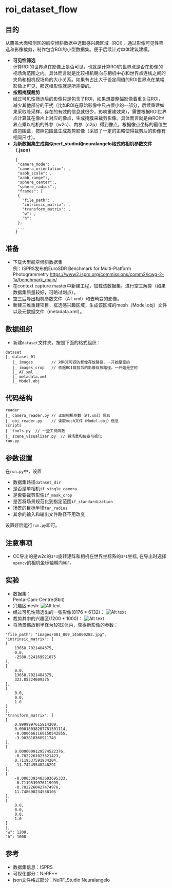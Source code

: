 # roi_dataset_flow
## 目的
从覆盖大面积测区的航空倾斜数据中选取感兴趣区域（ROI），通过影像可见性筛选和影像裁剪，制作包含ROI的小型数据集。便于后续针对单体建筑建模。
* **可见性筛选**  
  计算ROI的世界点在影像上是否可见，也就是计算ROI的世界点是否在影像的视场角范围之内。具体而言就是比较相机朝向与相机中心和世界点连线之间的夹角和相机视场角的大小关系。如果有占比大于设定阈值的ROI世界点在某幅影像上可见，那这幅影像就是所需要的。
* **按照掩膜裁剪**  
  经过可见性筛选后的影像只是包含了ROI，如果想要整幅影像着重关注ROI，减少其他部分的干扰（比如ROI在原始影像中只占很小的一部分，后续重建如果采取降采样，存在的有效的信息就很少，影响重建效果），需要根据ROI世界点计算其在像片上对应的像点，生成掩膜来裁剪影像。具体而言就是由ROI世界点乘以相机的外参（w2c）、内参（c2p）得到像点，根据像点坐标的最值生成包围盒，按照包围盒生成裁剪影像（采取了一定的策略使得裁剪后的影像有相同尺寸）。
* **为新数据集生成类似nerf_studio和neuralangelo格式的相机参数文件（.json）**
  ```
   {
    "camera_mode": ,
    "camera_orientation": ,
    "aabb_scale": ,
    "aabb_range":,
    "sphere_center":,
    "sphere_radius":,
    "frames": [
    {
      "file_path": ,
      "intrinsic_matrix": ,
      "transform_matrix": ,
      "w": ,
      "h": 
    }, 
    ...
   }
  ```

## 准备
* 下载大型航空倾斜数据集  
  例：ISPRS发布的EuroSDR Benchmark for Multi-Platform Photogrammetry
  https://www2.isprs.org/commissions/comm2/icwg-2-1a/benchmark_main/
* 在context capture master中新建工程，加载该数据集，进行空三解算（如果数据集质量较好，可略过刺点）。
* 空三后导出相机参数文件（AT.xml）和去畸变的影像。
* 新建三维重建项目，框选感兴趣区域，生成该区域的mesh（Model.obj）文件以及元数据文件（metadata.xml）。
## 数据组织
* 新建`dataset`文件夹，按照下面的格式组织：
```
dataset
|_ dataset_01
   |_ images        // 对ROI可视的影像存放路径，一开始是空的
   |_ images_crop   // 依据ROI裁剪后的影像存放路径，一开始是空的
   |_ AT.xml
   |_ metadata.xml
   |_ Model.obj
```
## 代码结构
```
reader
|_ camera_reader.py // 读取相机参数（AT.xml）信息
|_ obj_reader.py    // 读取mesh文件（Model.obj）信息
scripts
|_ tools.py  // 一些工具函数
|_ scene_visualizer.py  // 将场景和位姿可视化
run.py  
```
## 参数设置
在`run.py`中，设置
* 数据集路径`dataset_dir`
* 是否是单相机`if_single_camera`
* 是否要裁剪影像`if_mask_crop`
* 是否将场景规范化到指定范围`if_standardization`
* 场景的目标半径`tar_radius`
* 其余的输入和输出文件路径不用改变  

设置好后运行`run.py`即可。

## 注意事项
* CC导出的是w2c的`3*3`旋转矩阵和相机在世界坐标系的`3*1`坐标, 在导出时选择`opencv`的相机坐标轴朝向`RDF`。

## 实验
* 数据集：  
Penta-Cam-Centre(8bit)  
* 兴趣区mesh:
![Alt text](assets/image-2.png)
* 经过可见性筛选出的一张影像(8176 * 6132)：
![Alt text](assets/image.png)
* 裁剪其中的兴趣区(1200 * 1000)：
![Alt text](assets/image-1.png)
* 将场景缩放到半径为1的球体内，获得新影像的参数：
```
"file_path": "images/001_009_145000282.jpg",
"intrinsic_matrix": [
[
    13658.7021484375,
    0.0,
    -2580.524169921875
],
[
    0.0,
    13658.7021484375,
    323.05224609375
],
[
    0.0,
    0.0,
    1.0
]
],
"transform_matrix": [
[
    0.9999997615814209,
    0.00018038207781501114,
    -0.0006661160150542855,
    -3.903818368911743
],
[
    0.0006009129574522376,
    -0.7022261023521423,
    0.7119537591934204,
    -11.74245548248291
],
[
    -0.0003393403603695333,
    -0.7119539976119995,
    -0.7022260427474976,
    11.748698234558105
],
[
    0.0,
    0.0,
    0.0,
    1.0
]
],
"w": 1200,
"h": 1000
```

## 参考
* 数据集信息：ISPRS
* 可视化部分：NeRF++
* json文件格式部分：NeRF_Studio Neuralangelo